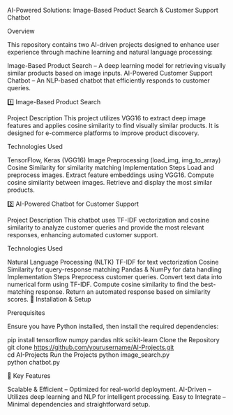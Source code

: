 AI-Powered Solutions: Image-Based Product Search & Customer Support Chatbot

Overview

This repository contains two AI-driven projects designed to enhance user experience through machine learning and natural language processing:

Image-Based Product Search – A deep learning model for retrieving visually similar products based on image inputs.
AI-Powered Customer Support Chatbot – An NLP-based chatbot that efficiently responds to customer queries.


1️⃣ Image-Based Product Search

Project Description
This project utilizes VGG16 to extract deep image features and applies cosine similarity to find visually similar products. It is designed for e-commerce platforms to improve product discovery.

Technologies Used

TensorFlow, Keras (VGG16)
Image Preprocessing (load_img, img_to_array)
Cosine Similarity for similarity matching
Implementation Steps
Load and preprocess images.
Extract feature embeddings using VGG16.
Compute cosine similarity between images.
Retrieve and display the most similar products.


2️⃣ AI-Powered Chatbot for Customer Support

Project Description
This chatbot uses TF-IDF vectorization and cosine similarity to analyze customer queries and provide the most relevant responses, enhancing automated customer support.

Technologies Used

Natural Language Processing (NLTK)
TF-IDF for text vectorization
Cosine Similarity for query-response matching
Pandas & NumPy for data handling
Implementation Steps
Preprocess customer queries.
Convert text data into numerical form using TF-IDF.
Compute cosine similarity to find the best-matching response.
Return an automated response based on similarity scores.
🔧 Installation & Setup

Prerequisites

Ensure you have Python installed, then install the required dependencies:

pip install tensorflow numpy pandas nltk scikit-learn
Clone the Repository
git clone https://github.com/yourusername/AI-Projects.git  
cd AI-Projects
Run the Projects
python image_search.py  
python chatbot.py 

📌 Key Features

Scalable & Efficient – Optimized for real-world deployment.
AI-Driven – Utilizes deep learning and NLP for intelligent processing.
Easy to Integrate – Minimal dependencies and straightforward setup.
